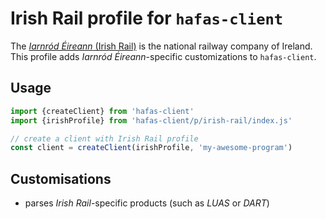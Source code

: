 # Irish Rail profile for `hafas-client`

The [*Iarnród Éireann* (Irish Rail)](https://en.wikipedia.org/wiki/Iarnród_Éireann) is the national railway company of Ireland. This profile adds *Iarnród Éireann*-specific customizations to `hafas-client`.

## Usage

```js
import {createClient} from 'hafas-client'
import {irishProfile} from 'hafas-client/p/irish-rail/index.js'

// create a client with Irish Rail profile
const client = createClient(irishProfile, 'my-awesome-program')
```


## Customisations

- parses *Irish Rail*-specific products (such as *LUAS* or *DART*)
